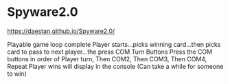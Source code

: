 # Spyware2.0

https://daestan.github.io/Spyware2.0/
 
Playable game loop complete
Player starts...picks winning card...then picks card to pass to next player...the press COM Turn Buttons
Press the COM buttons in order of Player turn, Then COM2, Then COM3, Then COM4, Repeat
Player wins will display in the console (Can take a while for someone to win)
